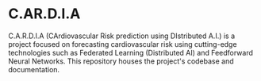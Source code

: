 # C.AR.D.I.A
C.A.R.D.I.A (CArdiovascular Risk prediction using DIstributed A.I.) is a project focused on forecasting cardiovascular risk using cutting-edge technologies such as Federated Learning (Distributed AI) and Feedforward Neural Networks. This repository houses the project's codebase and documentation.
